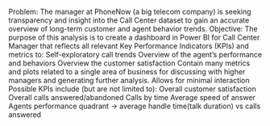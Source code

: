 Problem: The manager at PhoneNow (a big telecom company) is seeking transparency and insight into the Call Center dataset to gain an accurate overview of long-term customer and agent behavior trends.
Objective: The purpose of this analysis is to create a dashboard in Power BI for Call Center Manager that reflects all relevant Key Performance Indicators (KPIs) and metrics to:
Self-exploratory call trends
Overview of the agent’s performance and behaviors
Overview the customer satisfaction
Contain many metrics and plots related to a single area of business for discussing with higher managers and generating further analysis.
Allows for minimal interaction
Possible KPIs include (but are not limited to):
Overall customer satisfaction
Overall calls answered/abandoned
Calls by time
Average speed of answer
Agents performance quadrant -> average handle time(talk duration) vs calls answered
